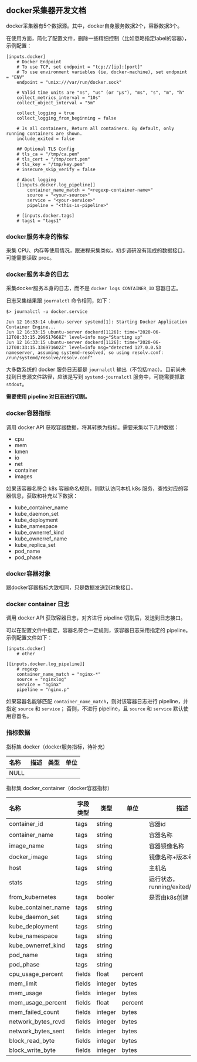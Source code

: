 ## docker采集器开发文档

docker采集器有5个数据源。其中，docker自身服务数据2个，容器数据3个。

在使用方面，简化了配置文件，删除一些精细控制（比如忽略指定label的容器），示例配置：

```
[inputs.docker]
    # Docker Endpoint
    # To use TCP, set endpoint = "tcp://[ip]:[port]"
    # To use environment variables (ie, docker-machine), set endpoint = "ENV"
    endpoint = "unix:///var/run/docker.sock"

    # Valid time units are "ns", "us" (or "µs"), "ms", "s", "m", "h"
    collect_metrics_interval = "10s"
    collect_object_interval = "5m"
    
    collect_logging = true
    collect_logging_from_beginning = false

    # Is all containers, Return all containers. By default, only running containers are shown.
    include_exited = false

    ## Optional TLS Config
    # tls_ca = "/tmp/ca.pem"
    # tls_cert = "/tmp/cert.pem"
    # tls_key = "/tmp/key.pem"
    # insecure_skip_verify = false

    # About logging
    [[inputs.docker.log_pipeline]]
        container_name_match = "<regexp-container-name>"
        source = "<your-source>"
        service = "<your-service>"
        pipeline = "<this-is-pipeline>"

    # [inputs.docker.tags]
    # tags1 = "tags1"
```

### docker服务本身的指标

采集 CPU、内存等使用情况，跟进程采集类似，初步调研没有现成的数据接口，可能需要读取 proc。

### docker服务本身的日志

采集docker服务本身的日志，而不是 `docker logs CONTAINER_ID` 容器日志。

日志采集结果跟 `journalctl` 命令相同，如下：

```
$> journalctl -u docker.service

Jun 12 16:33:14 ubuntu-server systemd[1]: Starting Docker Application Container Engine...
Jun 12 16:33:15 ubuntu-server dockerd[1126]: time="2020-06-12T08:33:15.299517668Z" level=info msg="Starting up"
Jun 12 16:33:15 ubuntu-server dockerd[1126]: time="2020-06-12T08:33:15.336971602Z" level=info msg="detected 127.0.0.53 nameserver, assuming systemd-resolved, so using resolv.conf: /run/systemd/resolve/resolv.conf"
```

大多数系统的 docker 服务日志都是 `journalctl` 输出（不包括mac）。目前尚未找到日志源文件路径，应该是写到 `systemd-journalctl` 服务中，可能需要抓取 `stdout`。

**需要使用 pipeline 对日志进行切割。**

### docker容器指标

调用 docker API 获取容器数据，将其转换为指标。需要采集以下几种数据：

- cpu
- mem
- kmen
- io
- net
- container
- images

如果该容器名符合 k8s 容器命名规则，则默认访问本机 k8s 服务，查找对应的容器信息，获取和补充以下数据：

- kube_container_name
- kube_daemon_set
- kube_deployment
- kube_namespace
- kube_ownerref_kind
- kube_ownerref_name
- kube_replica_set
- pod_name
- pod_phase

### docker容器对象

跟docker容器指标大致相同，只是数据发送到对象接口。

### docker container 日志

调用 docker API 获取容器日志，对齐进行 pipeline 切割后，发送到日志接口。

可以在配置文件中指定，容器名符合一定规则，该容器日志采用指定的 pipeline。示例配置文件如下：

```
[inputs.docker]
    # other

[[inputs.docker.log_pipeline]]
    # regexp
    container_name_match = "nginx-*"
    source = "nginxlog"
    service = "nginx"
    pipeline = "nginx.p"

```

如果容器名能够匹配 `container_name_match`，则对该容器日志进行 pipeline，并指定 `source` 和 `service`；
否则，不进行 pipeline，且 `source` 和 `service` 默认使用容器名。

### 指标数据

指标集 docker（docker服务指标，待补充）

| 名称 | 描述 | 类型 | 单位 |
| :--  | ---  | ---  | ---  |
| NULL |      |      |      |

指标集 docker_container（docker容器指标）

| 名称                | 字段类型 | 类型    | 单位    | 描述                             |
| :--                 | ---      | ---     | ---     | --                               |
| container_id        | tags     | string  |         | 容器id                           |
| container_name      | tags     | string  |         | 容器名称                         |
| image_name          | tags     | string  |         | 容器镜像名称                     |
| docker_image        | tags     | string  |         | 镜像名称+版本号                  |
| host                | tags     | string  |         | 主机名                           |
| stats               | tags     | string  |         | 运行状态，running/exited/removed |
| from_kubernetes     | tags     | booler  |         | 是否由k8s创建                    |
| kube_container_name | tags     | string  |         |                                  |
| kube_daemon_set     | tags     | string  |         |                                  |
| kube_deployment     | tags     | string  |         |                                  |
| kube_namespace      | tags     | string  |         |                                  |
| kube_ownerref_kind  | tags     | string  |         |                                  |
| pod_name            | tags     | string  |         |                                  |
| pod_phase           | tags     | string  |         |                                  |
| cpu_usage_percent   | fields   | float   | percent |                                  |
| mem_limit           | fields   | integer | bytes   |                                  |
| mem_usage           | fields   | integer | bytes   |                                  |
| mem_usage_percent   | fields   | float   | percent |                                  |
| mem_failed_count    | fields   | integer | bytes   |                                  |
| network_bytes_rcvd  | fields   | integer | bytes   |                                  |
| network_bytes_sent  | fields   | integer | bytes   |                                  |
| block_read_byte     | fields   | integer | bytes   |                                  |
| block_write_byte    | fields   | integer | bytes   |                                  |
